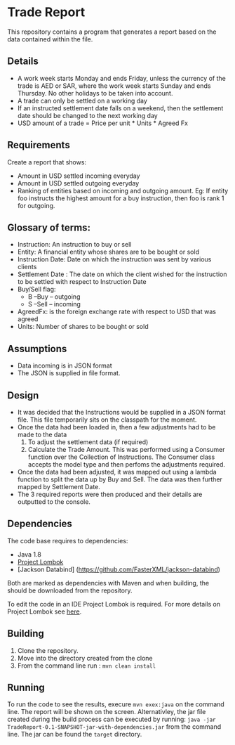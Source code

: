 # Trade Report 


This repository contains a program that generates a report based on the data contained within the file.

## Details 

- A work week starts Monday and ends Friday, unless the currency of the trade is AED or SAR, where the work week starts Sunday and ends Thursday. No other holidays to be taken into account.
- A trade can only be settled on a working day
- If an instructed settlement date falls on a weekend, then the settlement date should be changed to the next working day
- USD amount of a trade = Price per unit * Units * Agreed Fx

## Requirements
Create a report that shows:
- Amount in USD settled incoming everyday
- Amount in USD settled outgoing everyday
- Ranking of entities based on incoming and outgoing amount. Eg: If entity foo instructs the highest amount for a buy instruction, then foo is rank 1 for outgoing.

## Glossary of terms:

- Instruction: An instruction to buy or sell
- Entity: A financial entity whose shares are to be bought or sold
- Instruction Date: Date on which the instruction was sent by various clients
- Settlement Date : The date on which the client wished for the instruction to be settled with respect to Instruction Date
- Buy/Sell flag:
    - B –Buy – outgoing 
    - S –Sell – incoming
- AgreedFx: is the foreign exchange rate with respect to USD that was agreed
- Units: Number of shares to be bought or sold

## Assumptions 
 - Data incoming is in JSON format
 - The JSON is supplied in file format.
 
## Design
 - It was decided that the Instructions would be supplied in a JSON format file.  This file temporarily sits on the classpath for the moment.
 - Once the data had been loaded in, then a few adjustments had to be made to the data
    1. To adjust the settlement data (if required)
    2. Calculate the Trade Amount.
This was performed using a Consumer function over the Collection of Instructions. The Consumer class accepts the model type and then perfoms the adjustments required. 
- Once the data had been adjusted, it was mapped out using a lambda function to split the data up by Buy and Sell.  The data was then further mapped by Settlement Date.
- The 3 required reports were then produced and their details are outputted to the console.
  
## Dependencies
The code base requires to dependencies:
- Java 1.8
- [Project Lombok](https://projectlombok.org/)
- [Jackson Databind] (https://github.com/FasterXML/jackson-databind)

Both are marked as dependencies with Maven and when building, the should be downloaded from the repository.

To edit the code in an IDE Project Lombok is required.  For more details on Project Lombok see [here](https://projectlombok.org/).
  
## Building
1. Clone the repository.
2. Move into the directory created from the clone
3. From the command line run : ```mvn clean install```

## Running
To run the code to see the results, execure ```mvn exex:java``` on the command line.  The report will be shown on the screen.
Alternativley, the jar file created during the build process can be executed by running:
```java -jar TradeReport-0.1-SNAPSHOT-jar-with-dependencies.jar``` 
from the command line.  The jar can be found the  `target` directory.